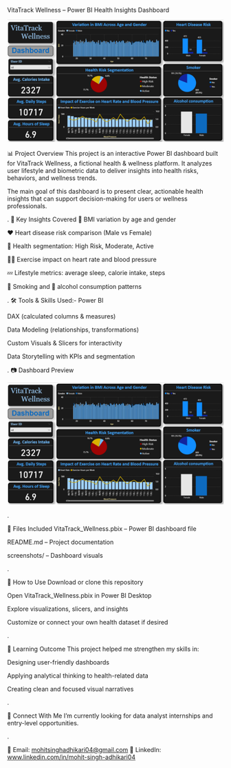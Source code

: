 VitaTrack Wellness – Power BI Health Insights Dashboard

![VitaTrack Wellness Dashboard](VitaTrackimage.png)

📊 Project Overview
This project is an interactive Power BI dashboard built for VitaTrack Wellness, a fictional health & wellness platform. It analyzes user lifestyle and biometric data to deliver insights into health risks, behaviors, and wellness trends.

The main goal of this dashboard is to present clear, actionable health insights that can support decision-making for users or wellness professionals.

.
📌 Key Insights Covered
🧍 BMI variation by age and gender

❤️ Heart disease risk comparison (Male vs Female)

🧠 Health segmentation: High Risk, Moderate, Active

🏃‍♂️ Exercise impact on heart rate and blood pressure

💤 Lifestyle metrics: average sleep, calorie intake, steps

🚬 Smoking and 🍷 alcohol consumption patterns

.
🛠️ Tools & Skills Used:-
Power BI

DAX (calculated columns & measures)

Data Modeling (relationships, transformations)

Custom Visuals & Slicers for interactivity

Data Storytelling with KPIs and segmentation

.
📷 Dashboard Preview

![VitaTrack Wellness Dashboard](VitaTrackimage.png)

.

📂 Files Included
VitaTrack_Wellness.pbix – Power BI dashboard file

README.md – Project documentation

screenshots/ – Dashboard visuals

.

🚀 How to Use
Download or clone this repository

Open VitaTrack_Wellness.pbix in Power BI Desktop

Explore visualizations, slicers, and insights

Customize or connect your own health dataset if desired

.

🧠 Learning Outcome
This project helped me strengthen my skills in:

Designing user-friendly dashboards

Applying analytical thinking to health-related data

Creating clean and focused visual narratives

.

🔗 Connect With Me
I’m currently looking for data analyst internships and entry-level opportunities.

.

📧 Email: mohitsinghadhikari04@gmail.com
💼 LinkedIn: www.linkedin.com/in/mohit-singh-adhikari04
